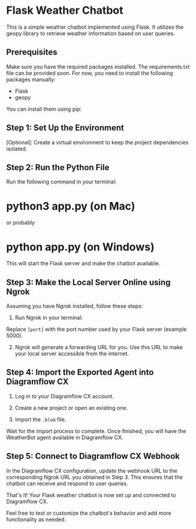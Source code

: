 # Flask Weather Chatbot

This is a simple weather chatbot implemented using Flask. It utilizes the geopy library to retrieve weather information based on user queries.

## Prerequisites

Make sure you have the required packages installed. The requirements.txt file can be provided soon. For now, you need to install the following packages manually:

- Flask
- geopy

You can install them using pip:

## Step 1: Set Up the Environment

[Optional]: Create a virtual environment to keep the project dependencies isolated.

## Step 2: Run the Python File

Run the following command in your terminal:

# python3 app.py (on Mac)

or probably

# python app.py (on Windows)

This will start the Flask server and make the chatbot available.

## Step 3: Make the Local Server Online using Ngrok

Assuming you have Ngrok installed, follow these steps:

1. Run Ngrok in your terminal:

Replace `[port]` with the port number used by your Flask server (example 5000).

2. Ngrok will generate a forwarding URL for you. Use this URL to make your local server accessible from the internet.

## Step 4: Import the Exported Agent into Diagramflow CX

1.  Log in to your Diagramflow CX account.

2. Create a new project or open an existing one.

3. Import the `.blob` file.

Wait for the import process to complete. Once finished, you will have the WeatherBot agent available in Diagramflow CX.

## Step 5: Connect to Diagramflow CX Webhook

In the Diagramflow CX configuration, update the webhook URL to the corresponding Ngrok URL you obtained in Step 3. This ensures that the chatbot can receive and respond to user queries.

That's it! Your Flask weather chatbot is now set up and connected to Diagramflow CX.

Feel free to test or customize the chatbot's behavior and add more functionality as needed.